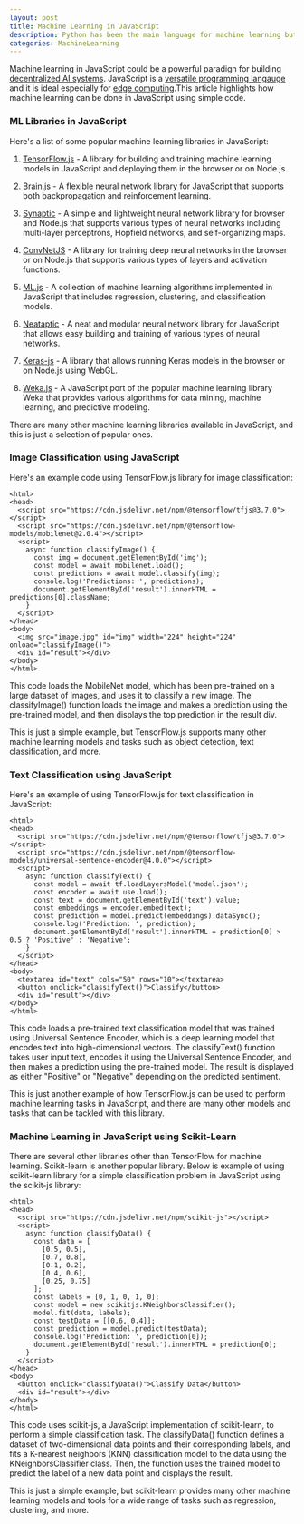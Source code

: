 ```yaml
---
layout: post
title: Machine Learning in JavaScript
description: Python has been the main language for machine learning but JavaScript is good alternative especially for decentralized machine learning.
categories: MachineLearning
---
```


Machine learning in JavaScript could be a powerful paradign for building [decentralized AI systems](/2023/02/25/Decentralized-Artificial-Intelligence.html). JavaScript is a [versatile programming langauge](/2023/02/22/Why-JavaScript-is-Great.html) and it is ideal especially for [edge computing](/2023/01/14/JavaScript-Ideal-For-Fog-Computing.html).This article highlights how machine learning can be done in JavaScript using simple code. 

### ML Libraries in JavaScript
Here's a list of some popular machine learning libraries in JavaScript:

1. [TensorFlow.js](https://www.tensorflow.org/js) - A library for building and training machine learning models in JavaScript and deploying them in the browser or on Node.js.

2. [Brain.js](https://brain.js.org/#/) - A flexible neural network library for JavaScript that supports both backpropagation and reinforcement learning.

3. [Synaptic](https://caza.la/synaptic/#/) - A simple and lightweight neural network library for browser and Node.js that supports various types of neural networks including multi-layer perceptrons, Hopfield networks, and self-organizing maps.

4. [ConvNetJS](https://cs.stanford.edu/people/karpathy/convnetjs/started.html) - A library for training deep neural networks in the browser or on Node.js that supports various types of layers and activation functions.

5. [ML.js](https://github.com/mljs/ml) - A collection of machine learning algorithms implemented in JavaScript that includes regression, clustering, and classification models.

6. [Neataptic](https://wagenaartje.github.io/neataptic/) - A neat and modular neural network library for JavaScript that allows easy building and training of various types of neural networks.

7. [Keras-js](https://transcranial.github.io/keras-js/#/) - A library that allows running Keras models in the browser or on Node.js using WebGL.

8. [Weka.js](https://github.com/MtnFranke/node-weka) - A JavaScript port of the popular machine learning library Weka that provides various algorithms for data mining, machine learning, and predictive modeling.

There are many other machine learning libraries available in JavaScript, and this is just a selection of popular ones.

### Image Classification using JavaScript
Here's an example code using TensorFlow.js library for image classification:

	<html>
	<head>
	  <script src="https://cdn.jsdelivr.net/npm/@tensorflow/tfjs@3.7.0"></script>
	  <script src="https://cdn.jsdelivr.net/npm/@tensorflow-models/mobilenet@2.0.4"></script>
	  <script>
	    async function classifyImage() {
	      const img = document.getElementById('img');
	      const model = await mobilenet.load();
	      const predictions = await model.classify(img);
	      console.log('Predictions: ', predictions);
	      document.getElementById('result').innerHTML = predictions[0].className;
	    }
	  </script>
	</head>
	<body>
	  <img src="image.jpg" id="img" width="224" height="224" onload="classifyImage()">
	  <div id="result"></div>
	</body>
	</html>
	
This code loads the MobileNet model, which has been pre-trained on a large dataset of images, and uses it to classify a new image. The classifyImage() function loads the image and makes a prediction using the pre-trained model, and then displays the top prediction in the result div.

This is just a simple example, but TensorFlow.js supports many other machine learning models and tasks such as object detection, text classification, and more.

### Text Classification using JavaScript
Here's an example of using TensorFlow.js for text classification in JavaScript:

	<html>
	<head>
	  <script src="https://cdn.jsdelivr.net/npm/@tensorflow/tfjs@3.7.0"></script>
	  <script src="https://cdn.jsdelivr.net/npm/@tensorflow-models/universal-sentence-encoder@4.0.0"></script>
	  <script>
	    async function classifyText() {
	      const model = await tf.loadLayersModel('model.json');
	      const encoder = await use.load();
	      const text = document.getElementById('text').value;
	      const embeddings = encoder.embed(text);
	      const prediction = model.predict(embeddings).dataSync();
	      console.log('Prediction: ', prediction);
	      document.getElementById('result').innerHTML = prediction[0] > 0.5 ? 'Positive' : 'Negative';
	    }
	  </script>
	</head>
	<body>
	  <textarea id="text" cols="50" rows="10"></textarea>
	  <button onclick="classifyText()">Classify</button>
	  <div id="result"></div>
	</body>
	</html>

This code loads a pre-trained text classification model that was trained using Universal Sentence Encoder, which is a deep learning model that encodes text into high-dimensional vectors. The classifyText() function takes user input text, encodes it using the Universal Sentence Encoder, and then makes a prediction using the pre-trained model. The result is displayed as either "Positive" or "Negative" depending on the predicted sentiment.

This is just another example of how TensorFlow.js can be used to perform machine learning tasks in JavaScript, and there are many other models and tasks that can be tackled with this library.

### Machine Learning in JavaScript using Scikit-Learn
There are several other libraries other than TensorFlow for machine learning. Scikit-learn is another popular library. Below is example of using scikit-learn library for a simple classification problem in JavaScript using the scikit-js library:

	<html>
	<head>
	  <script src="https://cdn.jsdelivr.net/npm/scikit-js"></script>
	  <script>
	    async function classifyData() {
	      const data = [
	        [0.5, 0.5],
	        [0.7, 0.8],
	        [0.1, 0.2],
	        [0.4, 0.6],
	        [0.25, 0.75]
	      ];
	      const labels = [0, 1, 0, 1, 0];
	      const model = new scikitjs.KNeighborsClassifier();
	      model.fit(data, labels);
	      const testData = [[0.6, 0.4]];
	      const prediction = model.predict(testData);
	      console.log('Prediction: ', prediction[0]);
	      document.getElementById('result').innerHTML = prediction[0];
	    }
	  </script>
	</head>
	<body>
	  <button onclick="classifyData()">Classify Data</button>
	  <div id="result"></div>
	</body>
	</html>

This code uses scikit-js, a JavaScript implementation of scikit-learn, to perform a simple classification task. The classifyData() function defines a dataset of two-dimensional data points and their corresponding labels, and fits a K-nearest neighbors (KNN) classification model to the data using the KNeighborsClassifier class. Then, the function uses the trained model to predict the label of a new data point and displays the result.

This is just a simple example, but scikit-learn provides many other machine learning models and tools for a wide range of tasks such as regression, clustering, and more.





